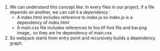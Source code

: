 1. We can understand this concept like: In every files in our project, if a file depends on another, we can call it a _dependency_  :
   - A index.html includes reference to  index.js so index.js is a dependency  of index.html
   - A main.css file  includes references to foo.ttf font file and bar.png image,. so they are he dependency of main.css
2. So webpack starts from entry point and recursively builds a dependency graph.